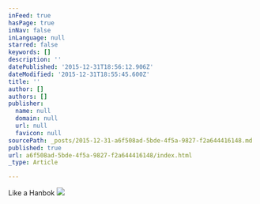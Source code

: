 ```yaml
---
inFeed: true
hasPage: true
inNav: false
inLanguage: null
starred: false
keywords: []
description: ''
datePublished: '2015-12-31T18:56:12.906Z'
dateModified: '2015-12-31T18:55:45.600Z'
title: ''
author: []
authors: []
publisher:
  name: null
  domain: null
  url: null
  favicon: null
sourcePath: _posts/2015-12-31-a6f508ad-5bde-4f5a-9827-f2a644416148.md
published: true
url: a6f508ad-5bde-4f5a-9827-f2a644416148/index.html
_type: Article

---
```

Like a Hanbok
![](https://the-grid-user-content.s3-us-west-2.amazonaws.com/73a6b986-d593-49c4-b79a-ac31b759f2bf.png)
